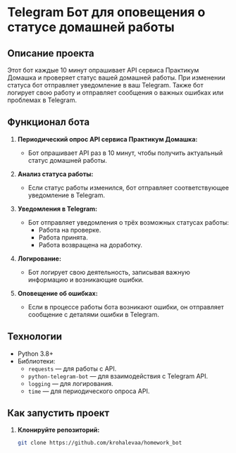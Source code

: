# Telegram Бот для оповещения о статусе домашней работы

## Описание проекта

Этот бот каждые 10 минут опрашивает API сервиса Практикум Домашка и проверяет статус вашей домашней работы. При изменении статуса бот отправляет уведомление в ваш Telegram. Также бот логирует свою работу и отправляет сообщения о важных ошибках или проблемах в Telegram.

## Функционал бота

1. **Периодический опрос API сервиса Практикум Домашка:**
   - Бот опрашивает API раз в 10 минут, чтобы получить актуальный статус домашней работы.

2. **Анализ статуса работы:**
   - Если статус работы изменился, бот отправляет соответствующее уведомление в Telegram.

3. **Уведомления в Telegram:**
   - Бот отправляет уведомления о трёх возможных статусах работы:
     - Работа на проверке.
     - Работа принята.
     - Работа возвращена на доработку.

4. **Логирование:**
   - Бот логирует свою деятельность, записывая важную информацию и возникающие ошибки.
   
5. **Оповещение об ошибках:**
   - Если в процессе работы бота возникают ошибки, он отправляет сообщение с деталями ошибки в Telegram.

## Технологии

- Python 3.8+
- Библиотеки:
  - `requests` — для работы с API.
  - `python-telegram-bot` — для взаимодействия с Telegram API.
  - `logging` — для логирования.
  - `time` — для периодического опроса API.

## Как запустить проект

1. **Клонируйте репозиторий:**

   ```bash
   git clone https://github.com/krohalevaa/homework_bot
